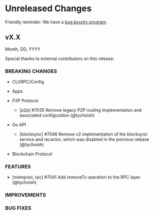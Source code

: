 # Unreleased Changes

Friendly reminder: We have a [bug bounty program](https://hackerone.com/cosmos).

## vX.X

Month, DD, YYYY

Special thanks to external contributors on this release:

### BREAKING CHANGES

- CLI/RPC/Config

- Apps

- P2P Protocol

  - [p2p] \#7035 Remove legacy P2P routing implementation and
    associated configuration (@tychoish)

- Go API

  - [blocksync] \#7046 Remove v2 implementation of the blocksync
    service and recactor, which was disabled in the previous release
    (@tychoish)

- Blockchain Protocol

### FEATURES

- [mempool, rpc] \#7041  Add removeTx operation to the RPC layer. (@tychoish)

### IMPROVEMENTS

### BUG FIXES
